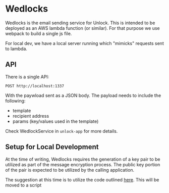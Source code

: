 # Wedlocks

Wedlocks is the email sending service for Unlock.
This is intended to be deployed as an AWS lambda function (or similar).
For that purpose we use webpack to build a single js file.

For local dev, we have a local server running which "mimicks" requests sent to lambda.

## API

There is a single API:

```
POST http://localhost:1337
```

With the paywload sent as a JSON body. The payload needs to include the following:
* template
* recipient address
* params (key/values used in the template)

Check WedlockService in `unlock-app` for more details.

## Setup for Local Development

At the time of writing, Wedlocks requires the generation of a key pair to be utilized as part of the message encryption process.
The public key portion of the pair is expected to be utilized by the calling application. 

The suggestion at this time is to utilize the code outlined [here](https://github.com/unlock-protocol/unlock/blob/master/wedlocks/src/__tests__/encrypter.test.js#L11). 
This will be moved to a script